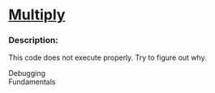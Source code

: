 <div class="w-full panel bg-ui-section"><h1><a href="https://www.codewars.com/kata/50654ddff44f800200000004">Multiply</a></h1><h3 class="wf-title-alt">Description:</h3><div class="markdown prose max-w-5xl mx-auto" id="description"><p>This code does not execute properly. Try to figure out why.</p>
</div><div class="pt-4 max-w-5xl mx-auto"><div class="mt-4"><span><i class="icon-moon-tag "></i></span><div class="keyword-tag">Debugging</div><div class="keyword-tag">Fundamentals</div></div></div></div>